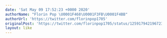 ```yaml
---
date: 'Sat May 09 17:52:23 +0000 2020'
authorName: "Florin Pop \U0001F468\U0001F3FB‍\U0001F4BB"
authorUrl: 'https://twitter.com/florinpop1705'
originalPost: 'https://twitter.com/florinpop1705/status/1259179421967233024'
layout: like
---
```

